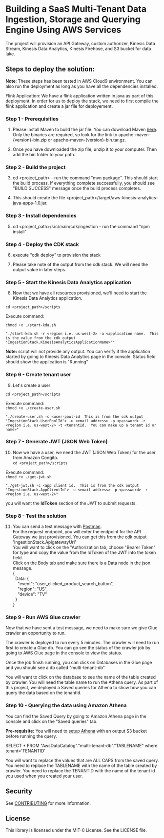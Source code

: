 # Building a SaaS Multi-Tenant Data Ingestion, Storage and Querying Engine Using AWS Services
The project will provision an API Gateway, custom authorizer, Kinesis Data Stream, Kinesis Data Analytics, Kinesis Firehose, and S3 bucket for data lake.<br />

## Steps to deploy the solution:
**Note**: These steps has been tested in AWS Cloud9 environment.  You can also run the deployment as long as you have all the dependencies installed.

Flink Application: We have a flink application written in java as part of this deployment.  In order for us to deploy the stack, we need to first compile the flink application and create a jar file for deployement.

### Step 1 - Prerequisities
1. Please install Maven to build the jar file.  You can download Maven [here](https://maven.apache.org/download.cgi). Only the binaries are required, so look for the link to apache-maven-{version}-bin.zip or apache-maven-{version}-bin.tar.gz.

2. Once you have downloaded the zip file, unzip it to your computer. Then add the bin folder to your path.

### Step 2 - Build the project
3. cd <project_path> - run the command "mvn package".  This should start the build process.  If everything complete successfully, you should see "BUILD SUCCESS" message once the build process completes.

4. This should create the file <project_path>/target/aws-kinesis-analytics-java-apps-1.0.jar.

### Step 3 - Install dependencies
5. cd <project_path>/src/main/cdk/ingestion - run the command "npm install"

### Step 4 - Deploy the CDK stack
6. execute "cdk deploy" to provision the stack

7. Please take note of the output from the cdk stack.  We will need the output value in later steps.

### Step 5 - Start the Kinesis Data Analytics application

8. Now that we have all resources provisioned, we'll need to start the Kinesis Data Analytics application.<br />

  ```cd <project_path>/scripts```

  Execute command:

  ```chmod +x ./start-kda.sh ```

  ```"./start-kda.sh -r <region i.e. us-west-2> -a <application name.  This is the value from the cdk output 'IngestionStack.KinesisAnalyticsApplicationName>'" ```
  

  **Note:** script will not provide any output.  You can verify if the application started by going to Kinesis Data Analytics page in the console. Status field should show the application is "Running"

### Step 6 - Create tenant user

9. Let's create a user <br />
  
  ```cd <project_path>/scripts ```

  Execute command: <br />
  ```chmod +x ./create-user.sh```
  
  ```"./create-user.sh -c <user-pool-id  This is from the cdk output 'IngestionStack.UserPoolId'> -u <email address> -p <password> -r <region i.e. us-west-2> -t <tenantId.  You can make up a tenant Id or name>" ```

### Step 7 - Generate JWT (JSON Web Token)

10. Now we have a user, we need the JWT (JSON Web Token) for the user from Amazon Congito. <br />
  ```cd <project_path>/scripts```

  Execute command: <br />
  ```chmod +x ./get-jwt.sh ```
  
  ```"./get-jwt.sh -c <app client id.  This is from the cdk output 'IngestionStack.AppClientId'> -u <email address> -p <password> -r <region i.e. us-west-2>" ```

  you will want the **IdToken** section of the JWT to submit requests. <br />

### Step 8 - Test the solution

11. You can send a test message with [Postman](https://www.postman.com/). <br />
  For the request endpoint, you will enter the endpoint for the API Gateway we just provisioned.  You can get this from the cdk output 'IngestionStack.ApigatewayUrl' <br />
  You will want to click on the "Authorization tab, choose \"Bearer Token\" for type and copy the value from the IdToken of the JWT into the token field. <br />
  Click on the Body tab and make sure there is a Data node in the json message. <br />
   {<br />
     &nbsp;&nbsp;Data: { <br />
       &nbsp;&nbsp;&nbsp;&nbsp;"event": "user_clicked_product_search_button", <br />
       &nbsp;&nbsp;&nbsp;&nbsp;"region": "US", <br />
       &nbsp;&nbsp;&nbsp;&nbsp;"device": "TV" <br />
     &nbsp;&nbsp;}<br />
   }

### Step 9 - Run AWS Glue crawler

Now that we have sent a test message, we need to make sure we give Glue crawler an opportunity to run.

The crawler is deployed to run every 5 minutes.  The crawler will need to run first to create a Glue db. You can go see the status of the crawler job by going to AWS Glue page in the console to view the status.

Once the job finish running, you can click on Databases in the Glue page and you should see a db called "multi-tenant-db"

You will want to click on the database to see the name of the table created by crawler.  You will need the table name to run the Athena query.
As part of this project, we deployed a Saved queries for Athena to show how you can query the data based on the tenantId.

### Step 10 - Querying the data using Amazon Athena
You can find the Saved Query by going to Amazon Athena page in the console and click on the "Saved queries" tab.

**Pre-requisite:** You will need to [setup Athena](https://docs.aws.amazon.com/athena/latest/ug/querying.html#query-results-specify-location-console) with an output S3 bucket before running the query.

SELECT * FROM "AwsDataCatalog"."multi-tenant-db"."TABLENAME" where tenant='TENANTID'

You will want to replace the values that are ALL CAPS from the saved query. You need to replace the TABLENAME with the name of the table created by crawler. You need to replace the TENANTID with the name of the tenant id you used when you created your user.

## Security

See [CONTRIBUTING](CONTRIBUTING.md#security-issue-notifications) for more information.

## License

This library is licensed under the MIT-0 License. See the LICENSE file.
